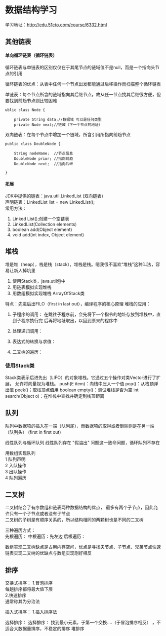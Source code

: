 # 数据结构学习

学习地址：http://edu.51cto.com/course/6332.html   


## 其他链表

#### 单向循环链表（循环链表）
循环链表与单链表的区别仅仅在于其尾节点的链域值不是null，而是一个指向头节点的引用

循环链表的优点：从表中任何一个节点出发都能通过后移操作而扫描整个循环链表

单链表：每个节点所含的链域指向其后继节点，故从任一节点找其后继很方便，但要找到前趋节点则比较困难
```
ublic class Node {

    private String data;//数据域 可以是任何类型
    private Node next;//链域（下一个节点的地址）

```

双向链表：在每个节点中增加一个链域，所含引用所指向前趋节点
```
public class DoubleNode {

    String nodeName;  //节点信息
    DoubleNode prior; //指向前趋
    DoubleNode next;  //指向后继
    
}
```

#### 拓展
JDK中提供的链表：java.util.LinkedList (双向链表)   
声明链表：LinkedList list = new LinkedList();  
常用方法：  
1. Linked List();创建一个空链表
2. LinkedList(Collection elements)
3. boolean add(Object element)
4. void add(int index, Object element)



## 堆栈
堆是堆（heap），栈是栈（stack），堆栈是栈。嗯我很不喜欢“堆栈”这种叫法，容易让新人掉坑里  

1. 使用Stack类，java.util包中
2. 用链表模拟实现堆栈
3. 用数组模拟实现堆栈 ArrayOfStack类

特点：先进后出FILO（first in last out），编译程序的核心原理
堆栈的应用： 
1. 子程序的调用：
    在跳往子程序前，会先将下一个指令的地址存放到堆栈中，直到子程序执行完
    后再将地址取出，以回到原来的程序中
2. 处理递归调用：
   
3. 表达式的转换与求值：
    
4. 二叉树的遍历：

### 使用Stack类
Stack类表示后进先出（LIFO）的对象堆栈。它通过五个操作对类Vector进行了扩展，
允许将向量视为堆栈。
push(E item)：向栈中压入一个值
pop()：从栈顶弹出值
peek()；取栈顶点值用
boolean empty()：测试堆栈是否为空
int search(Object o)：在堆栈中查找并确定到栈顶距离


## 队列
队列中数据项的插入在一端（队列尾），而数据项的取得或者删除则是在另一端（队列头）
(first in first out)  

线性队列与循环队列 
线性队列存在 "假溢出" 问题这一致命问题，循环队列不存在

用数组实现队列   
1 队列声明  
2 入队操作  
3 出队操作  
4 队列遍历  


## 二叉树
二叉树结合了有序数组和链表两种数据结构的优点，
最多有两个子节点，因此允许只有一个子节点或者没有子节点  
二叉树的子树是有顺序关系的，所以结构相同的两颗树也是不同的二叉树  

三种遍历方式：  
先根遍历： 
中根遍历：先左边
后根遍历：

数组实现二叉树缺点是占用内存空间，优点是寻找夫节点、子节点、兄弟节点快速   
链表实现二叉树的优缺点与数组实现刚好相反

## 排序
交换式排序：
1.冒泡排序  
每趟排序都将最大值下层   
2.快速排序  
通常称其为分治法

插入式排序：
1.插入排序法

选择排序：
选择排序：
 找到最小元素，于第一个交换....（于冒泡排序相反） ，不适合大数据量排序，不稳定的排序
堆排序  





